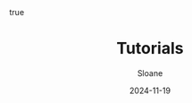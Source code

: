 ---
title: "Tutorials"
description: "A detailed guide to Hugo's front matter configuration for customizing your blog posts."
image: "/images/Olivia.png"
comments: true
license: "CC BY-SA 4.0"
math: true
toc: true
style: "custom-style.css"
keywords:
  - Hugo
  - Front Matter
  - Blogging
  - Markdown
readingTime: "5 min"
date: 2024-11-19
categories: 
    - "Blogging"
    - "Mindless Blog"
tags: 
    - Time
    - Lifecycle
    - Tags
author: "Sloane"
comments: true
summary: My tutorials page is all about you
---